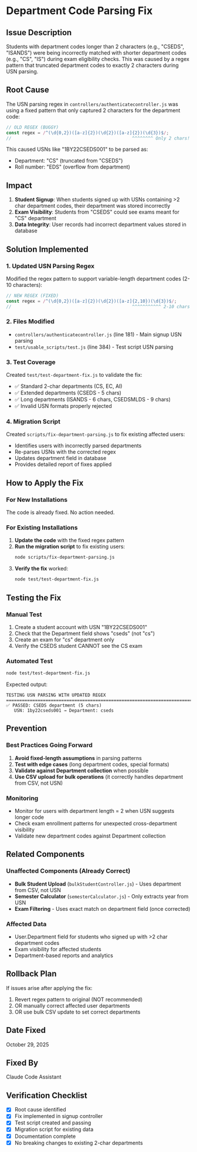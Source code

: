 # Department Code Parsing Fix

## Issue Description
Students with department codes longer than 2 characters (e.g., "CSEDS", "ISANDS") were being incorrectly matched with shorter department codes (e.g., "CS", "IS") during exam eligibility checks. This was caused by a regex pattern that truncated department codes to exactly 2 characters during USN parsing.

## Root Cause
The USN parsing regex in `controllers/authenticatecontroller.js` was using a fixed pattern that only captured 2 characters for the department code:

```javascript
// OLD REGEX (BUGGY)
const regex = /^(\d{0,2})([a-z]{2})(\d{2})([a-z]{2})(\d{3})$/;
//                                              ^^^^^^^^ Only 2 chars!
```

This caused USNs like "1BY22CSEDS001" to be parsed as:
- Department: "CS" (truncated from "CSEDS")
- Roll number: "EDS" (overflow from department)

## Impact
1. **Student Signup**: When students signed up with USNs containing >2 char department codes, their department was stored incorrectly
2. **Exam Visibility**: Students from "CSEDS" could see exams meant for "CS" department
3. **Data Integrity**: User records had incorrect department values stored in database

## Solution Implemented

### 1. Updated USN Parsing Regex
Modified the regex pattern to support variable-length department codes (2-10 characters):

```javascript
// NEW REGEX (FIXED)
const regex = /^(\d{0,2})([a-z]{2})(\d{2})([a-z]{2,10})(\d{3})$/;
//                                              ^^^^^^^^^^^ 2-10 chars supported
```

### 2. Files Modified
- `controllers/authenticatecontroller.js` (line 181) - Main signup USN parsing
- `test/usable_scripts/test.js` (line 384) - Test script USN parsing

### 3. Test Coverage
Created `test/test-department-fix.js` to validate the fix:
- ✅ Standard 2-char departments (CS, EC, AI)
- ✅ Extended departments (CSEDS - 5 chars)
- ✅ Long departments (ISANDS - 6 chars, CSEDSMLDS - 9 chars)
- ✅ Invalid USN formats properly rejected

### 4. Migration Script
Created `scripts/fix-department-parsing.js` to fix existing affected users:
- Identifies users with incorrectly parsed departments
- Re-parses USNs with the corrected regex
- Updates department field in database
- Provides detailed report of fixes applied

## How to Apply the Fix

### For New Installations
The code is already fixed. No action needed.

### For Existing Installations

1. **Update the code** with the fixed regex pattern
2. **Run the migration script** to fix existing users:
   ```bash
   node scripts/fix-department-parsing.js
   ```
3. **Verify the fix** worked:
   ```bash
   node test/test-department-fix.js
   ```

## Testing the Fix

### Manual Test
1. Create a student account with USN "1BY22CSEDS001"
2. Check that the Department field shows "cseds" (not "cs")
3. Create an exam for "cs" department only
4. Verify the CSEDS student CANNOT see the CS exam

### Automated Test
```bash
node test/test-department-fix.js
```

Expected output:
```
TESTING USN PARSING WITH UPDATED REGEX
=======================================================================
✅ PASSED: CSEDS department (5 chars)
   USN: 1by22cseds001 → Department: cseds
```

## Prevention

### Best Practices Going Forward
1. **Avoid fixed-length assumptions** in parsing patterns
2. **Test with edge cases** (long department codes, special formats)
3. **Validate against Department collection** when possible
4. **Use CSV upload for bulk operations** (it correctly handles department from CSV, not USN)

### Monitoring
- Monitor for users with department length = 2 when USN suggests longer code
- Check exam enrollment patterns for unexpected cross-department visibility
- Validate new department codes against Department collection

## Related Components

### Unaffected Components (Already Correct)
- **Bulk Student Upload** (`bulkStudentController.js`) - Uses department from CSV, not USN
- **Semester Calculator** (`semesterCalculator.js`) - Only extracts year from USN
- **Exam Filtering** - Uses exact match on department field (once corrected)

### Affected Data
- User.Department field for students who signed up with >2 char department codes
- Exam visibility for affected students
- Department-based reports and analytics

## Rollback Plan
If issues arise after applying the fix:
1. Revert regex pattern to original (NOT recommended)
2. OR manually correct affected user departments
3. OR use bulk CSV update to set correct departments

## Date Fixed
October 29, 2025

## Fixed By
Claude Code Assistant

## Verification Checklist
- [x] Root cause identified
- [x] Fix implemented in signup controller
- [x] Test script created and passing
- [x] Migration script for existing data
- [x] Documentation complete
- [x] No breaking changes to existing 2-char departments